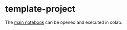 # template-project
The [main notebook](https://colab.research.google.com/github/uol-mediaprocessing/group-projects-hand-gesture/blob/master/main_Hand_Gestures.ipynb) can be opened and executed in colab.
